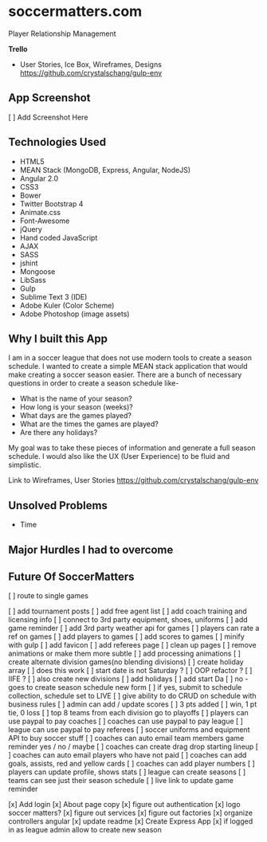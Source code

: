 # soccermatters.com
Player Relationship Management

**Trello**
* User Stories, Ice Box, Wireframes, Designs
https://github.com/crystalschang/gulp-env


## App Screenshot
[ ] Add Screenshot Here

## Technologies Used
* HTML5
* MEAN Stack (MongoDB, Express, Angular, NodeJS)
* Angular 2.0
* CSS3
* Bower
* Twitter Bootstrap 4
* Animate.css
* Font-Awesome
* jQuery
* Hand coded JavaScript
* AJAX
* SASS
* jshint
* Mongoose
* LibSass
* Gulp
* Sublime Text 3 (IDE)
* Adobe Kuler (Color Scheme)
* Adobe Photoshop (image assets)

## Why I built this App
I am in a soccer league that does not use modern tools to create a season schedule. I wanted to create a simple MEAN stack application
that would make creating a soccer season easier. There are a bunch of
necessary questions in order to create a season schedule like-
* What is the name of your season?
* How long is your season (weeks)?
* What days are the games played?
* What are the times the games are played?
* Are there any holidays?

My goal was to take these pieces of information and generate a full season schedule. I would also like the UX (User Experience) to be fluid and simplistic.

Link to Wireframes, User Stories
https://github.com/crystalschang/gulp-env

## Unsolved Problems
* Time

## Major Hurdles I had to overcome

## Future Of SoccerMatters
[ ] route to single games

[ ] add tournament posts
[ ] add free agent list
[ ] add coach training and licensing info
[ ] connect to 3rd party equipment, shoes, uniforms
[ ] add game reminder
[ ] add 3rd party weather api for games
[ ] players can rate a ref on games
[ ] add players to games
[ ] add scores to games
[ ] minify with gulp
[ ] add favicon
[ ] add referees page
[ ] clean up pages
[ ] remove animations or make them more subtle
[ ] add processing animations
[ ] create alternate division games(no blending divisions)
[ ] create holiday array
[ ] does this work
[ ] start date is not Saturday ?
[ ] OOP refactor ?
[ ] IIFE ?
[ ] also create new divisions
[ ] add holidays
[ ] add start Da
[ ] no - goes to create season schedule new form
[ ] if yes, submit to schedule collection, schedule set to LIVE
[ ] give ability to do CRUD on schedule with business rules
[ ] admin can add / update scores
[ ] 3 pts added
[ ] win, 1 pt tie, 0 loss
[ ] top 8 teams from each division go to playoffs
[ ] players can use paypal to pay coaches
[ ] coaches can use paypal to pay league
[ ] league can use paypal to pay referees
[ ] soccer uniforms and equipment API to buy soccer stuff
[ ] coaches can auto email team members game reminder yes / no / maybe
[ ] coaches can create drag drop starting lineup
[ ] coaches can auto email players who have not paid
[ ] coaches can add goals, assists, red and yellow cards
[ ] coaches can add player numbers
[ ] players can update profile, shows stats
[ ] league can create seasons
[ ] teams can see just their season schedule
[ ] live link to update game reminder

[x] Add login
[x] About page copy
[x] figure out authentication
[x] logo soccer matters?
[x] figure out services
[x] figure out factories
[x] organize controllers angular
[x] update readme
[x] Create Express App
[x] if logged in as league admin allow to create new season
